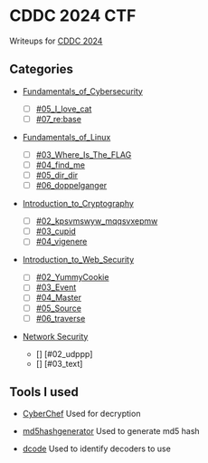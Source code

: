 # CDDC 2024 CTF

Writeups for [CDDC 2024](https://cddc2024.com/CDDC2024/)

## Categories

- [Fundamentals_of_Cybersecurity](/CDDC2024/Fundamentals_of_Cybersecurity/)

  - [ ] [#05_I_love_cat](https://github.com/kailermai/CTF-Writeups/tree/main/CDDC2024/Fundamentals_of_Cybersecurity/%2305_I_love_cat)
  - [ ] [#07_re:base](https://github.com/kailermai/CTF-Writeups/tree/main/CDDC2024/Fundamentals_of_Cybersecurity/%2307_rebase)

- [Fundamentals_of_Linux](/CDDC2024/Fundamentals_of_Linux/)

  - [ ] [#03_Where_Is_The_FLAG](https://github.com/kailermai/CTF-Writeups/tree/main/CDDC2024/Fundamentals_of_Linux/%2303_Where_Is_The_FLAG)
  - [ ] [#04_find_me](https://github.com/kailermai/CTF-Writeups/tree/main/CDDC2024/Fundamentals_of_Linux/%2304_find_me)
  - [ ] [#05_dir_dir](https://github.com/kailermai/CTF-Writeups/tree/main/CDDC2024/Fundamentals_of_Linux/%2305_dir_dir)
  - [ ] [#06_doppelganger](https://github.com/kailermai/CTF-Writeups/tree/main/CDDC2024/Fundamentals_of_Linux/%2306_doppelganger)

- [Introduction_to_Cryptography](/CDDC2024/%20Introduction_to_Cryptography/)

  - [ ] [#02_kpsvmswyw_mqqsvxepmw](https://github.com/kailermai/CTF-Writeups/tree/main/CDDC2024/%20Introduction_to_Cryptography/%2302_kpsvmswyw_mqqsvxepmw)
  - [ ] [#03_cupid](https://github.com/kailermai/CTF-Writeups/tree/main/CDDC2024/%20Introduction_to_Cryptography/%2303_cupid)
  - [ ] [#04_vigenere](https://github.com/kailermai/CTF-Writeups/tree/main/CDDC2024/%20Introduction_to_Cryptography/%2304_vigenere)

- [Introduction_to_Web_Security](/CDDC2024/Introduction_to_Web_Security/)

  - [ ] [#02_YummyCookie](https://github.com/kailermai/CTF-Writeups/tree/main/CDDC2024/Introduction_to_Web_Security/%2302_YummyCookie)
  - [ ] [#03_Event](https://github.com/kailermai/CTF-Writeups/tree/main/CDDC2024/Introduction_to_Web_Security/%2303_Event)
  - [ ] [#04_Master](https://github.com/kailermai/CTF-Writeups/tree/main/CDDC2024/Introduction_to_Web_Security/%2304_master)
  - [ ] [#05_Source](https://github.com/kailermai/CTF-Writeups/tree/main/CDDC2024/Introduction_to_Web_Security/%2305_Source)
  - [ ] [#06_traverse](https://github.com/kailermai/CTF-Writeups/tree/main/CDDC2024/Introduction_to_Web_Security/%2306_traverse)

- [Network Security](/CDDC2024/Network_Secruity/)
  - [] [#02_udppp]
  - [] [#03_text]


## Tools I used

- [CyberChef](https://gchq.github.io/CyberChef/)
  Used for decryption

- [md5hashgenerator](https://www.md5hashgenerator.com/)
  Used to generate md5 hash

- [dcode](https://www.dcode.fr/cipher-identifier)
  Used to identify decoders to use
